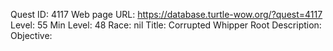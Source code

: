 Quest ID: 4117
Web page URL: https://database.turtle-wow.org/?quest=4117
Level: 55
Min Level: 48
Race: nil
Title: Corrupted Whipper Root
Description: 
Objective: 
